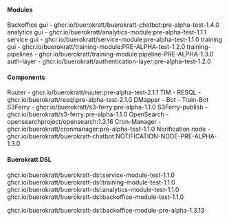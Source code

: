 #### Modules
Backoffice gui - ghcr.io/buerokratt/buerokratt-chatbot:pre-alpha-test-1.4.0
analytics gui - ghcr.io/buerokratt/analytics-module:pre-alpha-test-1.1.1
service gui - ghcr.io/buerokratt/service-module:pre-alpha-test-1.1.0
training gui - ghcr.io/buerokratt/training-module:PRE-ALPHA-test-1.2.0
training-pipelines - ghcr.io/buerokratt/training-module:pipeline-PRE-ALPHA-1.3.0
auth-layer - ghcr.io/buerokratt/authentication-layer:pre-alpha-test-1.2.0

#### Components
Ruuter - ghcr.io/buerokratt/ruuter:pre-alpha-test-2.1.1
TIM - 
RESQL - ghcr.io/buerokratt/resql:pre-alpha-test-2.1.0
DMapper - 
Bot - 
Train-Bot
S3Ferry - ghcr.io/buerokratt/s3-ferry:pre-alpha-1.1.0
S3Ferry-publish - ghcr.io/buerokratt/s3-ferry:pre-alpha-1.1.0
OpenSearch - opensearchproject/opensearch:1.3.16
Cron-Manager - ghcr.io/buerokratt/cronmanager:pre-alpha-test-1.1.0
Norification node - ghcr.io/buerokratt/buerokratt-chatbot:NOTIFICATION-NODE-PRE-ALPHA-1.3.0

#### Buerokratt DSL
ghcr.io/buerokratt/buerokratt-dsl:service-module-test-1.1.0
ghcr.io/buerokratt/buerokratt-dsl:training-module-test-1.1.0
ghcr.io/buerokratt/buerokratt-dsl:analytics-module-test-1.1.0
ghcr.io/buerokratt/buerokratt-dsl:backoffice-module-test-1.1.0

ghcr.io/buerokratt/buerokratt-dsl:backoffice-module-pre-alpha-1.3.13
